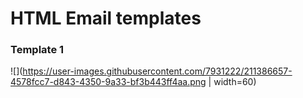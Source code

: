 # HTML Email templates

### Template 1
![](https://user-images.githubusercontent.com/7931222/211386657-4578fcc7-d843-4350-9a33-bf3b443ff4aa.png | width=60)
